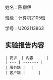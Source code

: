 姓名：陈柳伊

班级：计算机2105班

学号：U202113863



## 实验报告内容



```
| 要求  | 内容      |
| --- | ------- |
| 服务端 |   |
| 客户端 |      |
```